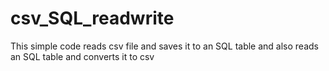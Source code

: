 # csv_SQL_readwrite

This simple code reads csv file and saves it to an SQL table and also reads an SQL table and converts it to csv
